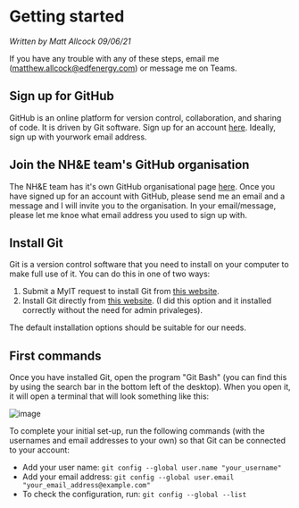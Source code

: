 # Getting started
*Written by Matt Allcock 09/06/21*

If you have any trouble with any of these steps, email me (<matthew.allcock@edfenergy.com>) or message me on Teams.

## Sign up for GitHub
GitHub is an online platform for version control, collaboration, and sharing of code. It is driven by Git software. Sign up for an account [here](https://github.com/). Ideally, sign up with yourwork email address.

## Join the NH&E team's GitHub organisation
The NH&E team has it's own GitHub organisational page [here](https://github.com/EDF-R-D-Natural-Hazards-and-Environment). Once you have signed up for an account with GitHub, please send me an email and a message and I will invite you to the organisation. In your email/message, please let me knoe what email address you used to sign up with.

## Install Git
Git is a version control software that you need to install on your computer to make full use of it. You can do this in one of two ways:
1. Submit a MyIT request to install Git from [this website](https://edfenergy.service-now.com/myit/?id=sc_cat_item&sys_id=0f9cb12b1bdb7f00f875a64c2e4bcb4c).
2. Install Git directly from [this website](https://gitforwindows.org/). (I did this option and it installed correctly without the need for admin privaleges).

The default installation options should be suitable for our needs.

## First commands
Once you have installed Git, open the program "Git Bash" (you can find this by using the search bar in the bottom left of the desktop). When you open it, it will open a terminal that will look something like this:

![image](https://user-images.githubusercontent.com/82367935/121334074-42f65900-c911-11eb-9605-782259947aaa.png)

To complete your initial set-up, run the following commands (with the usernames and email addresses to your own) so that Git can be connected to your account:

- Add your user name: `git config --global user.name "your_username"`
- Add your email address: `git config --global user.email "your_email_address@example.com"`
- To check the configuration, run: `git config --global --list`
